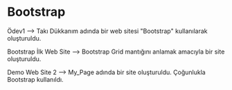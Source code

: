 # Bootstrap

Ödev1 --> Takı Dükkanım adında bir web sitesi "Bootstrap" kullanılarak oluşturuldu.

Bootstrap İlk Web Site --> Bootstrap Grid mantığını anlamak amacıyla bir site oluşturuldu.

Demo Web Site 2 --> My_Page adında bir site oluşturuldu. Çoğunlukla Bootstrap kullanıldı.
